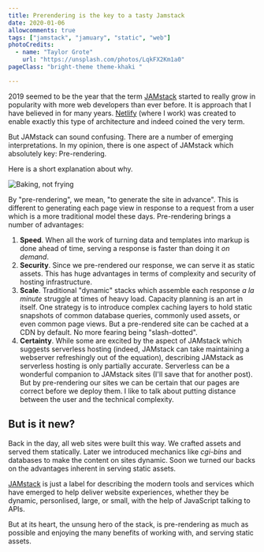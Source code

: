 ```yaml
---
title: Prerendering is the key to a tasty Jamstack
date: 2020-01-06
allowcomments: true
tags: ["jamstack", "jamuary", "static", "web"]
photoCredits:
  - name: "Taylor Grote"
    url: "https://unsplash.com/photos/LqkFX2Km1a0"
pageClass: "bright-theme theme-khaki "

---
```


2019 seemed to be the year that the term [JAMstack](https://jamstack.org?utm_source=devto&utm_medium=jamuary-prerendering-pnh&utm_campaign=devex) started to really grow in popularity with more web developers than ever before. It is approach that I have believed in for many years. [Netlify](https://netlify.com/?utm_source=devto&utm_medium=jamuary-prerendering-pnh&utm_campaign=devex) (where I work) was created to enable exactly this type of architecture and indeed coined the very term.

But JAMstack can sound confusing. There are a number of emerging interpretations. In my opinion, there is one aspect of JAMstack which absolutely key: Pre-rendering.

Here is a short explanation about why.



![Baking, not frying](/images/muffin-tray-LqkFX2Km1a0-unsplash.jpg "Baking, not frying")

By "pre-rendering", we mean, "to generate the site in advance". This is different to generating each page view in response to a request from a user which is a more traditional model these days. Pre-rendering brings a number of advantages:

1. **Speed**. When all the work of turning data and templates into markup is done ahead of time, serving a response is faster than doing it _on demand_.
1. **Security**. Since we pre-rendered our response, we can serve it as static assets. This has huge advantages in terms of complexity and security of hosting infrastructure.
1. **Scale**. Traditional "dynamic" stacks which assemble each response _a la minute_ struggle at times of heavy load. Capacity planning is an art in itself. One strategy is to introduce complex caching layers to hold static snapshots of common database queries, commonly used assets, or even common page views. But a pre-rendered site can be cached at a CDN by default. No more fearing being "slash-dotted".
1. **Certainty**. While some are excited by the aspect of JAMstack which suggests serverless hosting (indeed, JAMstack can take maintaining a webserver refreshingly out of the equation), describing JAMstack as serverless hosting is only partially accurate. Serverless can be a wonderful companion to JAMstack sites (I'll save that for another post). But by pre-rendering our sites we can be certain that our pages are correct before we deploy them. I like to talk about putting distance between the user and the technical complexity.

## But is it new?

Back in the day, all web sites were built this way. We crafted assets and served them statically. Later we introduced mechanics like _cgi-bins_ and databases to make the content on sites dynamic. Soon we turned our backs on the advantages inherent in serving static assets.

[JAMstack](https://jamstack.org?utm_source=devto&utm_medium=jamuary-prerendering-pnh&utm_campaign=devex) is just a label for describing the modern tools and services which have emerged to help deliver website experiences, whether they be dynamic, personlised, large, or small, with the help of JavaScript talking to APIs.

But at its heart, the unsung hero of the stack, is pre-rendering as much as possible and enjoying the many benefits of working with, and serving static assets.
